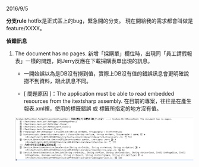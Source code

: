2016/9/5

**分支rule**
hotfix是正式區上的bug，緊急開的分支。
現在開給我的需求都會叫做是feature/XXXX。

**偵錯訊息**

1. The document has no pages.
   新增「採購單」欄位時，出現同「員工請假報表」一樣的問題，同Jerry反應在下載採購表單出現的訊息。

   - 一開始誤以為是DB沒有撈到值，實際上DB沒有值的錯誤訊息會更明確說撈不到資料，跟此訊息不同。


   - [ 問題原因 ]：The application must be able to read embedded resources from the itextsharp assembly. 在目前的專案，往往是在產生報表.xml裡，使用的標籤錯誤 或 標籤所指定的地方沒有值。

   ![](Images\2016-08-26_084715.png)

   ​